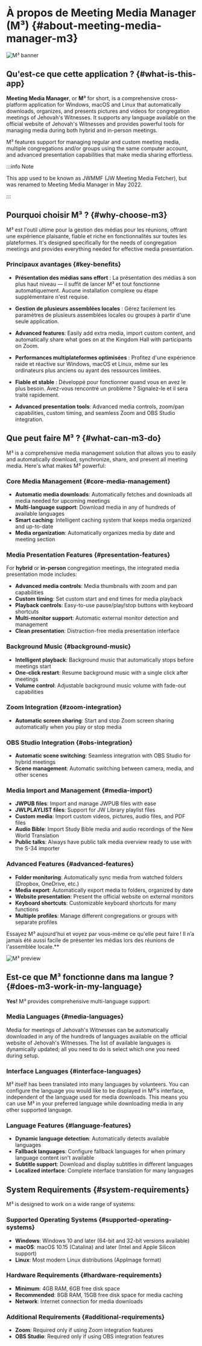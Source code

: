 # À propos de Meeting Media Manager (M³) {#about-meeting-media-manager-m3}

![M³ banner](./../assets/m3-banner.png)

## Qu'est-ce que cette application ? {#what-is-this-app}

**Meeting Media Manager**, or **M³** for short, is a comprehensive cross-platform application for Windows, macOS and Linux that automatically downloads, organizes, and presents pictures and videos for congregation meetings of Jehovah's Witnesses. It supports any language available on the official website of Jehovah's Witnesses and provides powerful tools for managing media during both hybrid and in-person meetings.

M³ features support for managing regular and custom meeting media, multiple congregations and/or groups using the same computer account, and advanced presentation capabilities that make media sharing effortless.

:::info Note

This app used to be known as JWMMF (JW Meeting Media Fetcher), but was renamed to Meeting Media Manager in May 2022.

:::

## Pourquoi choisir M³ ? {#why-choose-m3}

M³ est l'outil ultime pour la gestion des médias pour les réunions, offrant une expérience plaisante, fiable et riche en fonctionnalités sur toutes les plateformes. It's designed specifically for the needs of congregation meetings and provides everything needed for effective media presentation.

### Principaux avantages {#key-benefits}

- **Présentation des médias sans effort** : La présentation des médias à son plus haut niveau — il suffit de lancer M³ et tout fonctionne automatiquement. Aucune installation complexe ou étape supplémentaire n'est requise.

- **Gestion de plusieurs assemblées locales** : Gérez facilement les paramètres de plusieurs assemblées locales ou groupes à partir d'une seule application.

- **Advanced features**: Easily add extra media, import custom content, and automatically share what goes on at the Kingdom Hall with participants on Zoom.

- **Performances multiplateformes optimisées** : Profitez d'une expérience raide et réactive sur Windows, macOS et Linux, même sur les ordinateurs plus anciens ou ayant des ressources limitées.

- **Fiable et stable** : Développé pour fonctionner quand vous en avez le plus besoin. Avez-vous rencontré un problème ? Signalez-le et il sera traité rapidement.

- **Advanced presentation tools**: Advanced media controls, zoom/pan capabilities, custom timing, and seamless Zoom and OBS Studio integration.

## Que peut faire M³ ? {#what-can-m3-do}

M³ is a comprehensive media management solution that allows you to easily and automatically download, synchronize, share, and present all meeting media. Here's what makes M³ powerful:

### Core Media Management {#core-media-management}

- **Automatic media downloads**: Automatically fetches and downloads all media needed for upcoming meetings
- **Multi-language support**: Download media in any of hundreds of available languages
- **Smart caching**: Intelligent caching system that keeps media organized and up-to-date
- **Media organization**: Automatically organizes media by date and meeting section

### Media Presentation Features {#presentation-features}

For **hybrid** or **in-person** congregation meetings, the integrated media presentation mode includes:

- **Advanced media controls**: Media thumbnails with zoom and pan capabilities
- **Custom timing**: Set custom start and end times for media playback
- **Playback controls**: Easy-to-use pause/play/stop buttons with keyboard shortcuts
- **Multi-monitor support**: Automatic external monitor detection and management
- **Clean presentation**: Distraction-free media presentation interface

### Background Music {#background-music}

- **Intelligent playback**: Background music that automatically stops before meetings start
- **One-click restart**: Resume background music with a single click after meetings
- **Volume control**: Adjustable background music volume with fade-out capabilities

### Zoom Integration {#zoom-integration}

- **Automatic screen sharing**: Start and stop Zoom screen sharing automatically when you play or stop media

### OBS Studio Integration {#obs-integration}

- **Automatic scene switching**: Seamless integration with OBS Studio for hybrid meetings
- **Scene management**: Automatic switching between camera, media, and other scenes

### Media Import and Management {#media-import}

- **JWPUB files**: Import and manage JWPUB files with ease
- **JWLPLAYLIST files**: Support for JW Library playlist files
- **Custom media**: Import custom videos, pictures, audio files, and PDF files
- **Audio Bible**: Import Study Bible media and audio recordings of the New World Translation
- **Public talks**: Always have public talk media overview ready to use with the S-34 importer

### Advanced Features {#advanced-features}

- **Folder monitoring**: Automatically sync media from watched folders (Dropbox, OneDrive, etc.)
- **Media export**: Automatically export media to folders, organized by date
- **Website presentation**: Present the official website on external monitors
- **Keyboard shortcuts**: Customizable keyboard shortcuts for many functions
- **Multiple profiles**: Manage different congregations or groups with separate profiles

Essayez M³ aujourd'hui et voyez par vous-même ce qu'elle peut faire ! Il n’a jamais été aussi facile de présenter les médias lors des réunions de l'assemblée locale.\*\*

![M³ preview](./../assets/m3-preview.png)

## Est-ce que M³ fonctionne dans ma langue ? {#does-m3-work-in-my-language}

**Yes!** M³ provides comprehensive multi-language support:

### Media Languages {#media-languages}

Media for meetings of Jehovah's Witnesses can be automatically downloaded in any of the hundreds of languages available on the official website of Jehovah's Witnesses. The list of available languages is dynamically updated; all you need to do is select which one you need during setup.

### Interface Languages {#interface-languages}

M³ itself has been translated into many languages by volunteers. You can configure the language you would like to be displayed in M³'s interface, independent of the language used for media downloads. This means you can use M³ in your preferred language while downloading media in any other supported language.

### Language Features {#language-features}

- **Dynamic language detection**: Automatically detects available languages
- **Fallback languages**: Configure fallback languages for when primary language content isn't available
- **Subtitle support**: Download and display subtitles in different languages
- **Localized interface**: Complete interface translation for many languages

## System Requirements {#system-requirements}

M³ is designed to work on a wide range of systems:

### Supported Operating Systems {#supported-operating-systems}

- **Windows**: Windows 10 and later (64-bit and 32-bit versions available)
- **macOS**: macOS 10.15 (Catalina) and later (Intel and Apple Silicon support)
- **Linux**: Most modern Linux distributions (AppImage format)

### Hardware Requirements {#hardware-requirements}

- **Minimum**: 4GB RAM, 6GB free disk space
- **Recommended**: 8GB RAM, 15GB free disk space for media caching
- **Network**: Internet connection for media downloads

### Additional Requirements {#additional-requirements}

- **Zoom**: Required only if using Zoom integration features
- **OBS Studio**: Required only if using OBS integration features
